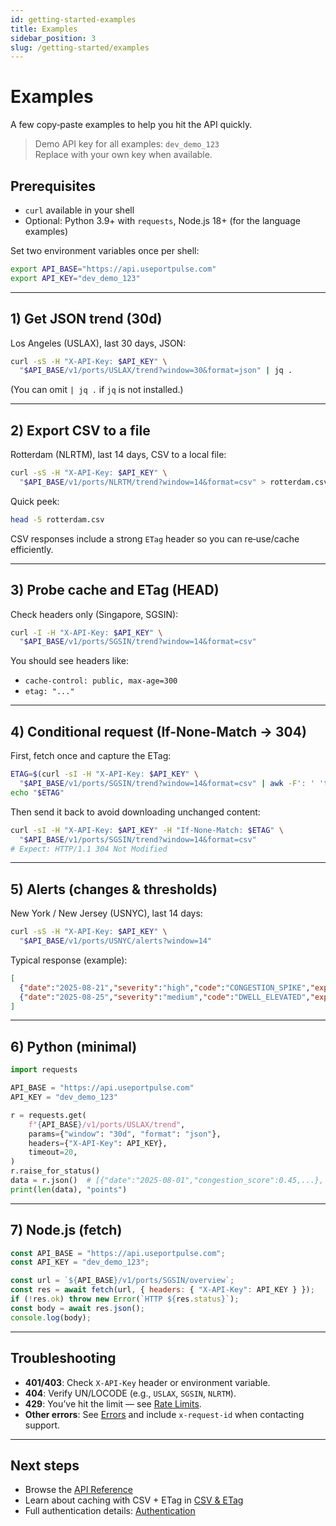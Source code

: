 ```yaml
---
id: getting-started-examples
title: Examples
sidebar_position: 3
slug: /getting-started/examples
---
```


# Examples

A few copy‑paste examples to help you hit the API quickly.

> Demo API key for all examples: `dev_demo_123`  
> Replace with your own key when available.

## Prerequisites

- `curl` available in your shell
- Optional: Python 3.9+ with `requests`, Node.js 18+ (for the language examples)

Set two environment variables once per shell:

```bash
export API_BASE="https://api.useportpulse.com"
export API_KEY="dev_demo_123"
```

---

## 1) Get JSON trend (30d)

Los Angeles (USLAX), last 30 days, JSON:

```bash
curl -sS -H "X-API-Key: $API_KEY" \
  "$API_BASE/v1/ports/USLAX/trend?window=30&format=json" | jq .
```

(You can omit `| jq .` if `jq` is not installed.)

---

## 2) Export CSV to a file

Rotterdam (NLRTM), last 14 days, CSV to a local file:

```bash
curl -sS -H "X-API-Key: $API_KEY" \
  "$API_BASE/v1/ports/NLRTM/trend?window=14&format=csv" > rotterdam.csv
```

Quick peek:

```bash
head -5 rotterdam.csv
```

CSV responses include a strong `ETag` header so you can re‑use/cache efficiently.

---

## 3) Probe cache and ETag (HEAD)

Check headers only (Singapore, SGSIN):

```bash
curl -I -H "X-API-Key: $API_KEY" \
  "$API_BASE/v1/ports/SGSIN/trend?window=14&format=csv"
```

You should see headers like:

- `cache-control: public, max-age=300`
- `etag: "..."`

---

## 4) Conditional request (If-None-Match → 304)

First, fetch once and capture the ETag:

```bash
ETAG=$(curl -sI -H "X-API-Key: $API_KEY" \
  "$API_BASE/v1/ports/SGSIN/trend?window=14&format=csv" | awk -F': ' 'tolower($1)=="etag"{print $2}' | tr -d '\r')
echo "$ETAG"
```

Then send it back to avoid downloading unchanged content:

```bash
curl -sI -H "X-API-Key: $API_KEY" -H "If-None-Match: $ETAG" \
  "$API_BASE/v1/ports/SGSIN/trend?window=14&format=csv"
# Expect: HTTP/1.1 304 Not Modified
```

---

## 5) Alerts (changes & thresholds)

New York / New Jersey (USNYC), last 14 days:

```bash
curl -sS -H "X-API-Key: $API_KEY" \
  "$API_BASE/v1/ports/USNYC/alerts?window=14"
```

Typical response (example):

```json
[
  {"date":"2025-08-21","severity":"high","code":"CONGESTION_SPIKE","explain":"p95 wait +38% vs 7d baseline"},
  {"date":"2025-08-25","severity":"medium","code":"DWELL_ELEVATED","explain":"avg_wait_hours above 75p"}
]
```

---

## 6) Python (minimal)

```python
import requests

API_BASE = "https://api.useportpulse.com"
API_KEY = "dev_demo_123"

r = requests.get(
    f"{API_BASE}/v1/ports/USLAX/trend",
    params={"window": "30d", "format": "json"},
    headers={"X-API-Key": API_KEY},
    timeout=20,
)
r.raise_for_status()
data = r.json()  # [{"date":"2025-08-01","congestion_score":0.45,...}, ...]
print(len(data), "points")
```

---

## 7) Node.js (fetch)

```js
const API_BASE = "https://api.useportpulse.com";
const API_KEY = "dev_demo_123";

const url = `${API_BASE}/v1/ports/SGSIN/overview`;
const res = await fetch(url, { headers: { "X-API-Key": API_KEY } });
if (!res.ok) throw new Error(`HTTP ${res.status}`);
const body = await res.json();
console.log(body);
```

---

## Troubleshooting

- **401/403**: Check `X-API-Key` header or environment variable.  
- **404**: Verify UN/LOCODE (e.g., `USLAX`, `SGSIN`, `NLRTM`).  
- **429**: You’ve hit the limit — see [Rate Limits](/docs/guides/rate-limits).  
- **Other errors**: See [Errors](/docs/guides/errors) and include `x-request-id` when contacting support.

---

## Next steps

- Browse the [API Reference](/docs/api-reference/endpoints)  
- Learn about caching with CSV + ETag in [CSV & ETag](/docs/csv-etag)  
- Full authentication details: [Authentication](/docs/authentication)
